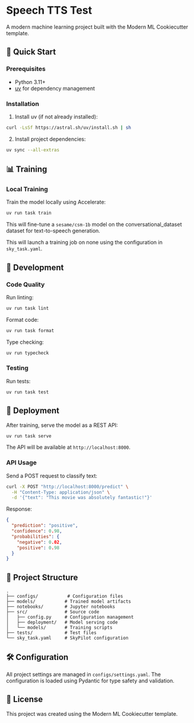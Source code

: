 # Speech TTS Test

A modern machine learning project built with the Modern ML Cookiecutter template.

## 🚀 Quick Start

### Prerequisites

- Python 3.11+
- [uv](https://github.com/astral-sh/uv) for dependency management

### Installation

1. Install uv (if not already installed):
```bash
curl -LsSf https://astral.sh/uv/install.sh | sh
```

2. Install project dependencies:
```bash
uv sync --all-extras
```

## 📊 Training

### Local Training

Train the model locally using Accelerate:

```bash
uv run task train
```

This will fine-tune a `sesame/csm-1b` model on the conversational_dataset dataset for text-to-speech generation.



This will launch a training job on none using the configuration in `sky_task.yaml`.

## 🔧 Development

### Code Quality

Run linting:
```bash
uv run task lint
```

Format code:
```bash
uv run task format
```

Type checking:
```bash
uv run typecheck
```

### Testing

Run tests:
```bash
uv run task test
```

## 🚢 Deployment

After training, serve the model as a REST API:

```bash
uv run task serve
```

The API will be available at `http://localhost:8000`.

### API Usage

Send a POST request to classify text:

```bash
curl -X POST "http://localhost:8000/predict" \
  -H "Content-Type: application/json" \
  -d '{"text": "This movie was absolutely fantastic!"}'
```

Response:
```json
{
  "prediction": "positive",
  "confidence": 0.98,
  "probabilities": {
    "negative": 0.02,
    "positive": 0.98
  }
}
```

## 📁 Project Structure

```
.
├── configs/           # Configuration files
├── models/           # Trained model artifacts
├── notebooks/        # Jupyter notebooks
├── src/              # Source code
│   ├── config.py     # Configuration management
│   ├── deployment/   # Model serving code
│   └── models/       # Training scripts
├── tests/            # Test files
└── sky_task.yaml     # SkyPilot configuration
```

## 🛠️ Configuration

All project settings are managed in `configs/settings.yaml`. The configuration is loaded using Pydantic for type safety and validation.

## 📝 License

This project was created using the Modern ML Cookiecutter template.